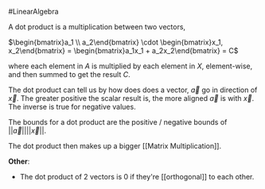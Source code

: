 #LinearAlgebra 

A dot product is a multiplication between two vectors, 

$\begin{bmatrix}a_1 \\ a_2\end{bmatrix} \cdot \begin{bmatrix}x_1, x_2\end{bmatrix} = \begin{bmatrix}a_1x_1 + a_2x_2\end{bmatrix} = C$

where each element in $A$ is multiplied by each element in $X$, element-wise, and then summed to get the result $C$.

The dot product can tell us by how does does a vector, $\vec{a}$ go in direction of $\vec{x}$. The greater positive the scalar result is, the more aligned $\vec{a}$ is with $\vec{x}$. The inverse is true for negative values.

The bounds for a dot product are the positive / negative bounds of $||\vec{a}|| ||\vec{x}||$.

The dot product then makes up a bigger [[Matrix Multiplication]].

**Other**:

- The dot product of 2 vectors is $0$ if they're [[orthogonal]] to each other.